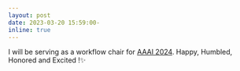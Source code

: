 ```yaml
---
layout: post
date: 2023-03-20 15:59:00-
inline: true
---
```


I will be serving as a workflow chair for [AAAI 2024](https://aaai.org/aaai-conference/). Happy, Humbled, Honored and Excited !:sparkles:
